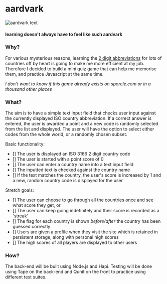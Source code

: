 # aardvark

![aardvark text](https://github.com/rorysedgwick/aardvark/public/assets/img/aarvark.png "aardvark")

#### learning doesn't always have to feel like such aardvark

### Why?
For various mysterious reasons, learning the [2 digit abbreviations](https://en.wikipedia.org/wiki/ISO_3166-1_alpha-2) for lots of countries off by heart is going to make me more efficient at my job. Therefore I decided to build a mini quiz game that can help me memorise them, and practice Javascript at the same time.

*I don't want to know if this game already exists on sporcle.com or in a thousand other places*

### What?
The aim is to have a simple text input field that checks user input against the currently displayed ISO country abbreviation. If a correct answer is entered, the user is awarded a point and a new code is randomly selected from the list and displayed. The user will have the option to select either codes from the whole world, or a randomly chosen subset.

Basic functionality:
- [] The user is displayed an ISO 3166 2 digit country code
- [] The user is started with a point score of 0
- [] The user can enter a country name into a text input field
- [] The inputted text is checked against the country name
- [] If the text matches the country, the user's score is increased by 1 and a new, random country code is displayed for the user

Stretch goals:
- [] The user can choose to go through all the countries once and see what score they get, or
- [] The user can keep going indefinitely and their score is recorded as a 'streak'
- [] The flag for each country is shown *before/after* the country has been guessed correctly
- [] Users are given a profile when they visit the site which is retained in persistent storage, along with personal high scores
- [] The high scores of all players are displayed to other users

### How?
The back-end will be built using Node.js and Hapi. Testing will be done using Tape on the back-end and Qunit on the front to practice using different test suites.
